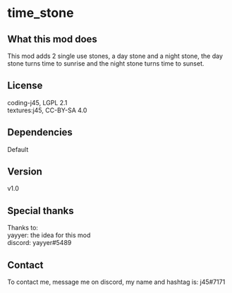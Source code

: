 # time_stone

## What this mod does
This mod adds 2 single use stones, a day stone and a night stone, the day stone turns time to sunrise and the night stone turns time to sunset.

## License
coding-j45, LGPL 2.1<br>
textures:j45, CC-BY-SA 4.0 <br>

## Dependencies
Default

## Version
v1.0

## Special thanks
Thanks to:<br>
yayyer: the idea for this mod<br>
discord: yayyer#5489<br>

## Contact
To contact me, message me on discord, my name and hashtag is: j45#7171<br>
